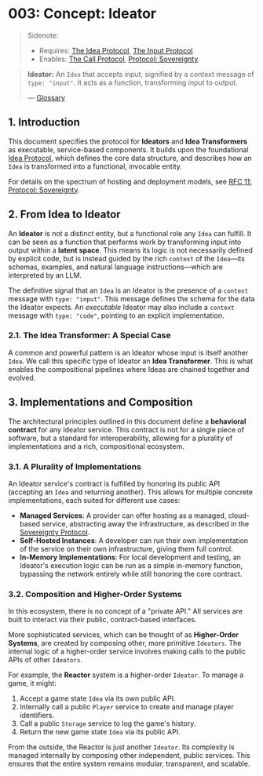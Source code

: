 # 003: Concept: Ideator

> Sidenote:
>
> - Requires: [The Idea Protocol](./001_concept_idea.md), [The Input Protocol](./105_agent_input.md)
> - Enables: [The Call Protocol](./103_agent_call.md), [Protocol: Sovereignty](./002_concept_sovereignty.md)

> **Ideator:** An `Idea` that accepts input, signified by a context message of `type: "input"`. It acts as a function, transforming input to output.
>
> — [Glossary](./000_glossary.md)

## 1. Introduction

This document specifies the protocol for **Ideators** and **Idea Transformers** as executable, service-based components. It builds upon the foundational [Idea Protocol](./001_concept_idea.md), which defines the core data structure, and describes how an `Idea` is transformed into a functional, invocable entity.

For details on the spectrum of hosting and deployment models, see [RFC 11: Protocol: Sovereignty](./002_concept_sovereignty.md).

## 2. From Idea to Ideator

An **Ideator** is not a distinct entity, but a functional role any `Idea` can fulfill. It can be seen as a function that performs work by transforming input into output within a **latent space**. This means its logic is not necessarily defined by explicit code, but is instead guided by the rich `context` of the `Idea`—its schemas, examples, and natural language instructions—which are interpreted by an LLM.

The definitive signal that an `Idea` is an Ideator is the presence of a `context` message with `type: "input"`. This message defines the schema for the data the Ideator expects. An _executable_ Ideator may also include a `context` message with `type: "code"`, pointing to an explicit implementation.

### 2.1. The Idea Transformer: A Special Case

A common and powerful pattern is an Ideator whose input is itself another `Idea`. We call this specific type of Ideator an **Idea Transformer**. This is what enables the compositional pipelines where Ideas are chained together and evolved.

## 3. Implementations and Composition

The architectural principles outlined in this document define a **behavioral contract** for any Ideator service. This contract is not for a single piece of software, but a standard for interoperability, allowing for a plurality of implementations and a rich, compositional ecosystem.

### 3.1. A Plurality of Implementations

An Ideator service's contract is fulfilled by honoring its public API (accepting an `Idea` and returning another). This allows for multiple concrete implementations, each suited for different use cases:

- **Managed Services**: A provider can offer hosting as a managed, cloud-based service, abstracting away the infrastructure, as described in the [Sovereignty Protocol](./002_concept_sovereignty.md).
- **Self-Hosted Instances**: A developer can run their own implementation of the service on their own infrastructure, giving them full control.
- **In-Memory Implementations**: For local development and testing, an Ideator's execution logic can be run as a simple in-memory function, bypassing the network entirely while still honoring the core contract.

### 3.2. Composition and Higher-Order Systems

In this ecosystem, there is no concept of a "private API." All services are built to interact via their public, contract-based interfaces.

More sophisticated services, which can be thought of as **Higher-Order Systems**, are created by composing other, more primitive `Ideators`. The internal logic of a higher-order service involves making calls to the public APIs of other `Ideators`.

For example, the **Reactor** system is a higher-order `Ideator`. To manage a game, it might:

1.  Accept a game state `Idea` via its own public API.
2.  Internally call a public `Player` service to create and manage player identifiers.
3.  Call a public `Storage` service to log the game's history.
4.  Return the new game state `Idea` via its public API.

From the outside, the Reactor is just another `Ideator`. Its complexity is managed internally by composing other independent, public services. This ensures that the entire system remains modular, transparent, and scalable.
